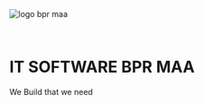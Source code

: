 <img src="https://bprmaa.com/wp-content/uploads/2021/02/Logo.png" alt="logo bpr maa" style="margin-bottom: 30px">

<h1 style="font-weight: 700; text-decoration: none; border-bottom: 0px">IT SOFTWARE BPR MAA</h1>
<p>
    We Build that we need
</p>
